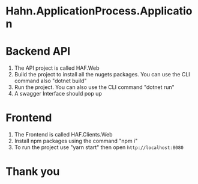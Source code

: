 # Hahn.ApplicationProcess.Application

# Backend API

1. The API project is called HAF.Web
2. Build the project to install all the nugets packages. You can use the CLI command also "dotnet build"
3. Run the project. You can also use the CLI command "dotnet run"
4. A swagger Interface should pop up

# Frontend

1. The Frontend is called HAF.Clients.Web
2. Install npm packages using the command "npm i"
3. To run the project use "yarn start" then open `http://localhost:8080`

# Thank you
